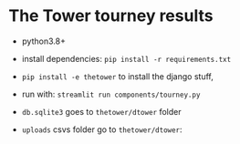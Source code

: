 # The Tower tourney results
- python3.8+
- install dependencies: `pip install -r requirements.txt`
- `pip install -e thetower` to install the django stuff,
- run with: `streamlit run components/tourney.py`

- `db.sqlite3` goes to `thetower/dtower` folder
- `uploads` csvs folder go to `thetower/dtower`:
